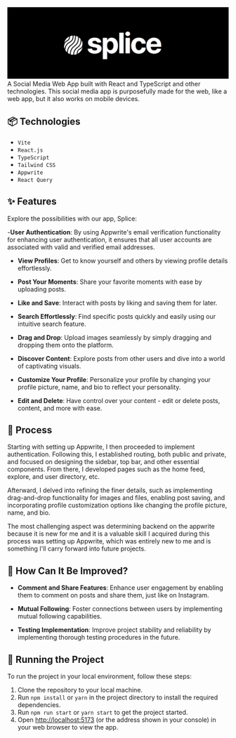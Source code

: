<img src="public/assets/images/splice.png"/>
A Social Media Web App built with React and TypeScript and other technologies. This social media app is purposefully made for the web, like a web app, but it also works on mobile devices.

## 📦 Technologies

- `Vite`
- `React.js`
- `TypeScript`
- `Tailwind CSS`
- `Appwrite`
- `React Query`

## ✨ Features

Explore the possibilities with our app, Splice:

-**User Authentication**: By using Appwrite's email verification functionality for enhancing user authentication, it ensures that all user accounts are associated with valid and verified email addresses.

- **View Profiles**: Get to know yourself and others by viewing profile details effortlessly.

- **Post Your Moments**: Share your favorite moments with ease by uploading posts.
  
- **Like and Save**: Interact with posts by liking and saving them for later.
  
- **Search Effortlessly**: Find specific posts quickly and easily using our intuitive search feature.
  
- **Drag and Drop**: Upload images seamlessly by simply dragging and dropping them onto the platform.
  
- **Discover Content**: Explore posts from other users and dive into a world of captivating visuals.
  
- **Customize Your Profile**: Personalize your profile by changing your profile picture, name, and bio to reflect your personality.
  
- **Edit and Delete**: Have control over your content - edit or delete posts, content, and more with ease.


## 📝 Process

Starting with setting up Appwrite, I then proceeded to implement authentication. Following this, I established routing, both public and private, and focused on designing the sidebar, top bar, and other essential components. From there, I developed pages such as the home feed, explore, and user directory, etc.

Afterward, I delved into refining the finer details, such as implementing drag-and-drop functionality for images and files, enabling post saving, and incorporating profile customization options like changing the profile picture, name, and bio.

The most challenging aspect was determining backend on the appwrite because it is new for me and it is a valuable skill I acquired during this process was setting up Appwrite, which was entirely new to me and is something I'll carry forward into future projects.

## 💭 How Can It Be Improved?

- **Comment and Share Features**: Enhance user engagement by enabling them to comment on posts and share them, just like on Instagram.
  
- **Mutual Following**: Foster connections between users by implementing mutual following capabilities.
  
- **Testing Implementation**: Improve project stability and reliability by implementing thorough testing procedures in the future.

## 🚦 Running the Project

To run the project in your local environment, follow these steps:

1. Clone the repository to your local machine.
2. Run `npm install` or `yarn` in the project directory to install the required dependencies.
3. Run `npm run start` or `yarn start` to get the project started.
4. Open [http://localhost:5173](http://localhost:5173) (or the address shown in your console) in your web browser to view the app.
